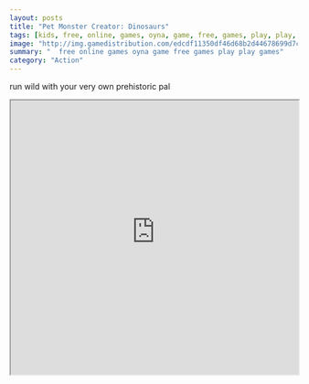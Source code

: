 ```yaml
---
layout: posts
title: "Pet Monster Creator: Dinosaurs"
tags: [kids, free, online, games, oyna, game, free, games, play, play, games]
image: "http://img.gamedistribution.com/edcdf11350df46d68b2d44678699d7c6.jpg"
summary: "  free online games oyna game free games play play games"
category: "Action"
---
```


run wild with your very own prehistoric pal

<iframe width="100%" height="480px;" src="http://flash.gamedistribution.com?game=edcdf11350df46d68b2d44678699d7c6"></iframe>
